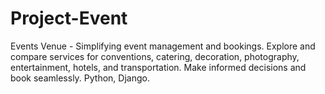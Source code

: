 # Project-Event
Events Venue - Simplifying event management and bookings. Explore and compare services for conventions, catering, decoration, photography, entertainment, hotels, and transportation. Make informed decisions and book seamlessly. Python, Django.
